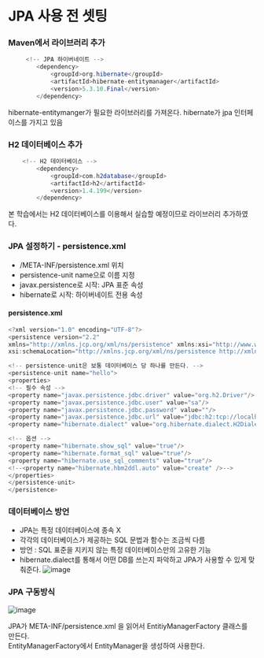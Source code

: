 # JPA 사용 전 셋팅

### Maven에서 라이브러리 추가
```java
     <!-- JPA 하이버네이트 -->
        <dependency>
            <groupId>org.hibernate</groupId>
            <artifactId>hibernate-entitymanager</artifactId>
            <version>5.3.10.Final</version>
        </dependency>
```
hibernate-entitymanger가 필요한 라이브러리를 가져온다.
hibernate가 jpa 인터페이스를 가지고 있음

### H2 데이터베이스 추가
```java
    <!-- H2 데이터베이스 -->
        <dependency>
            <groupId>com.h2database</groupId>
            <artifactId>h2</artifactId>
            <version>1.4.199</version>
        </dependency>
```
본 학습에서는 H2 데이터베이스를 이용해서 실습할 예정이므로 라이브러리 추가하였다.

### JPA 설정하기 - persistence.xml
- /META-INF/persistence.xml 위치
- persistence-unit name으로 이름 지정
- javax.persistence로 시작: JPA 표준 속성
- hibernate로 시작: 하이버네이트 전용 속성

#### persistence.xml
```java
<?xml version="1.0" encoding="UTF-8"?>
<persistence version="2.2"
xmlns="http://xmlns.jcp.org/xml/ns/persistence" xmlns:xsi="http://www.w3.org/2001/XMLSchema-instance"
xsi:schemaLocation="http://xmlns.jcp.org/xml/ns/persistence http://xmlns.jcp.org/xml/ns/persistence/persistence_2_2.xsd">

<!-- persistence-unit은 보통 데이터베이스 당 하나를 만든다. -->
<persistence-unit name="hello">
<properties>
<!-- 필수 속성 -->
<property name="javax.persistence.jdbc.driver" value="org.h2.Driver"/>
<property name="javax.persistence.jdbc.user" value="sa"/>
<property name="javax.persistence.jdbc.password" value=""/>
<property name="javax.persistence.jdbc.url" value="jdbc:h2:tcp://localhost/~/test"/>
<property name="hibernate.dialect" value="org.hibernate.dialect.H2Dialect"/>

<!-- 옵션 -->
<property name="hibernate.show_sql" value="true"/>
<property name="hibernate.format_sql" value="true"/>
<property name="hibernate.use_sql_comments" value="true"/>
<!--<property name="hibernate.hbm2ddl.auto" value="create" />-->
</properties>
</persistence-unit>
</persistence>
```

### 데이터베이스 방언
- JPA는 특정 데이터베이스에 종속 X
- 각각의 데이터베이스가 제공하는 SQL 문법과 함수는 조금씩 다름
- 방언 : SQL 표준을 지키지 않는 특정 데이터베이스만의 고유한 기능
- hibernate.dialect를 통해서 어떤 DB를 쓰는지 파악하고 JPA가 사용할 수 있게 맞춰준다.
![image](https://user-images.githubusercontent.com/94176133/211211396-e383b49d-e04a-4637-a81b-6757e6180a2d.png)


### JPA 구동방식
![image](https://user-images.githubusercontent.com/94176133/211237212-fe102036-69f3-4cfb-bdda-6c2d7d86d9c2.png)

JPA가 META-INF/persistence.xml 을 읽어서 EntitiyManagerFactory 클래스를 만든다.  
EntityManagerFactory에서 EntityManager을 생성하여 사용한다.